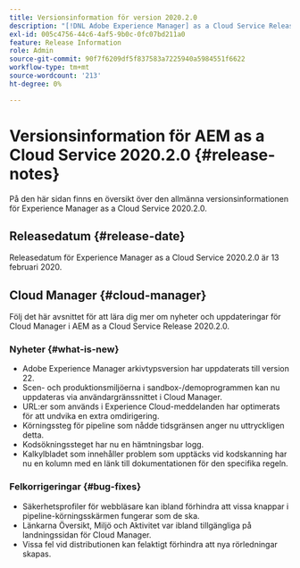 ```yaml
---
title: Versionsinformation för version 2020.2.0
description: "[!DNL Adobe Experience Manager] as a Cloud Service Release Notes for 2020.2.0."
exl-id: 005c4756-44c6-4af5-9b0c-0fc07bd211a0
feature: Release Information
role: Admin
source-git-commit: 90f7f6209df5f837583a7225940a5984551f6622
workflow-type: tm+mt
source-wordcount: '213'
ht-degree: 0%

---
```


# Versionsinformation för AEM as a Cloud Service 2020.2.0 {#release-notes}

På den här sidan finns en översikt över den allmänna versionsinformationen för Experience Manager as a Cloud Service 2020.2.0.

## Releasedatum {#release-date}

Releasedatum för Experience Manager as a Cloud Service 2020.2.0 är 13 februari 2020.

## Cloud Manager {#cloud-manager}

Följ det här avsnittet för att lära dig mer om nyheter och uppdateringar för Cloud Manager i AEM as a Cloud Service Release 2020.2.0.

### Nyheter {#what-is-new}

* Adobe Experience Manager arkivtypsversion har uppdaterats till version 22.
* Scen- och produktionsmiljöerna i sandbox-/demoprogrammen kan nu uppdateras via användargränssnittet i Cloud Manager.
* URL:er som används i Experience Cloud-meddelanden har optimerats för att undvika en extra omdirigering.
* Körningssteg för pipeline som nådde tidsgränsen anger nu uttryckligen detta.
* Kodsökningssteget har nu en hämtningsbar logg.
* Kalkylbladet som innehåller problem som upptäcks vid kodskanning har nu en kolumn med en länk till dokumentationen för den specifika regeln.

### Felkorrigeringar  {#bug-fixes}

* Säkerhetsprofiler för webbläsare kan ibland förhindra att vissa knappar i pipeline-körningsskärmen fungerar som de ska.
* Länkarna Översikt, Miljö och Aktivitet var ibland tillgängliga på landningssidan för Cloud Manager.
* Vissa fel vid distributionen kan felaktigt förhindra att nya rörledningar skapas.
